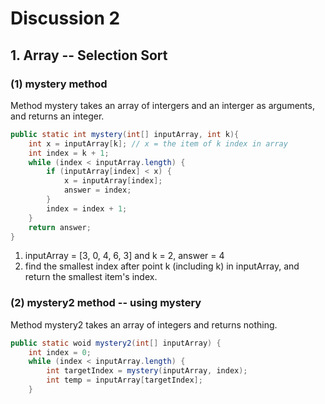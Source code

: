 # Discussion 2

## 1. Array -- Selection Sort

### \(1\) mystery method

Method mystery takes an array of intergers and an interger as arguments, and returns an integer.

```java
public static int mystery(int[] inputArray, int k){
    int x = inputArray[k]; // x = the item of k index in array
    int index = k + 1;
    while (index < inputArray.length) {
        if (inputArray[index] < x) {
            x = inputArray[index];
            answer = index;
        }
        index = index + 1;
    }
    return answer;
}
```

1.  inputArray = \[3, 0, 4, 6, 3\] and k = 2, answer = 4
2. find the smallest index after point k \(including k\) in inputArray, and return the smallest item's index.

### \(2\) mystery2 method -- using mystery

Method mystery2 takes an array of integers and returns nothing.

```java
public static woid mystery2(int[] inputArray) {
    int index = 0;
    while (index < inputArray.length) {
        int targetIndex = mystery(inputArray, index);
        int temp = inputArray[targetIndex];
    }

```

